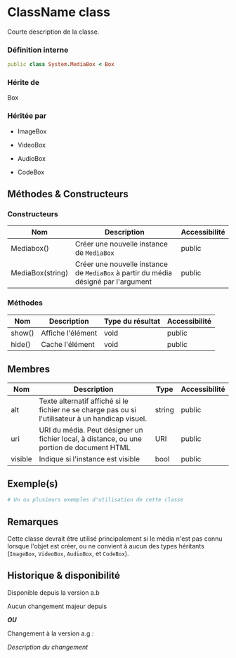 # ClassName class

Courte description de la classe.

### Définition interne

```ruby
public class System.MediaBox < Box
```

### Hérite de

Box

### Héritée par

- ImageBox

- VideoBox

- AudioBox

- CodeBox

### 

## Méthodes & Constructeurs

### Constructeurs

| Nom              | Description                                                                        | Accessibilité |
| ---------------- | ---------------------------------------------------------------------------------- | ------------- |
| Mediabox()       | Créer une nouvelle instance de `MediaBox`                                          | public        |
| MediaBox(string) | Créer une nouvelle instance de `MediaBox` à partir du média désigné par l'argument | public        |

### Méthodes

| Nom    | Description       | Type du résultat | Accessibilité |
| ------ | ----------------- | ---------------- | ------------- |
| show() | Affiche l'élément | void             | public        |
| hide() | Cache l'élément   | void             | public        |

## Membres

| Nom     | Description                                                                                       | Type   | Accessibilité |
| ------- | ------------------------------------------------------------------------------------------------- | ------ | ------------- |
| alt     | Texte alternatif affiché si le fichier ne se charge pas ou si l'utilisateur à un handicap visuel. | string | public        |
| uri     | URI du média. Peut désigner un fichier local, à distance, ou une portion de document HTML         | URI    | public        |
| visible | Indique si l'instance est visible                                                                 | bool   | public        |

## Exemple(s)

```ruby
# Un ou plusieurs exemples d'utilisation de cette classe
```

## Remarques

Cette classe devrait être utilisé principalement si le média n'est pas connu lorsque l'objet est créer, ou ne convient à aucun des types héritants (`ImageBox`, `VideoBox`, `AudioBox`, et `CodeBox`).

## Historique & disponibilité

Disponible depuis la version a.b

Aucun changement majeur depuis 

***OU***

Changement à la version a.g :

*Description du changement*
